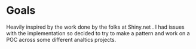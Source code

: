# Goals
Heavily inspired by the work done by the folks at Shiny.net . I had issues with the implementation so decided to try to make a pattern and work on a POC across some different analtics projects. 
